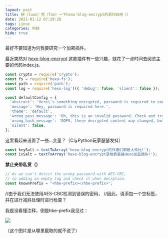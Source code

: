```yaml
---
layout: post
title: 研（luan）究（fan）一下hexo-blog-encrypt的源代码吧（）
date: 2021-01-12 07:29:28
tags: Linux
categories: 科技
hide: true
---
```




最好不要知道为何我要研究一个加密插件。

最近突然对 [hexo-blog-encrypt](https://github.com/D0n9X1n/hexo-blog-encrypt/blob/master/index.js#L126) 这款插件有一些兴趣，就花了一点时间去阅览主要的代码index.js。

```javascript
const crypto = require('crypto');
const fs = require('hexo-fs');
const path = require('path');
const log = require('hexo-log')({ 'debug': false, 'slient': false });

const defaultConfig = {
  'abstract': 'Here\'s something encrypted, password is required to continue reading.',
  'message': 'Hey, password is required here.',
  'theme': 'default',
  'wrong_pass_message': 'Oh, this is an invalid password. Check and try again, please.',
  'wrong_hash_message': 'OOPS, these decrypted content may changed, but you can still have a look.',
  'silent': false,
};

```

这里看起来设置了一些...变量？（C与Python玩家瑟瑟发抖）

```javascript
const keySalt = textToArray('hexo-blog-encrypt的作者们都是大帅比!');
const ivSalt = textToArray('hexo-blog-encrypt是地表最强Hexo加密插件!');
```

**禁止夹带私货（）**

```javascript
// As we can't detect the wrong password with AES-CBC,
// so adding an empty tag and check it when decrption.
const knownPrefix = "<hbe-prefix></hbe-prefix>";
```

//由于我们无法使用AES-CBC检测到错误的密码， //因此，请添加一个空标签，并在进行减斜处理时进行检查？

我是没看懂注释，倒是hbe-prefix我见过：

![](https://cdn.jsdelivr.net/gh/EdenJohnson2006/PicGoBed/images/20210112080351.png)

（这个图片是从哪里截取的就不说了）